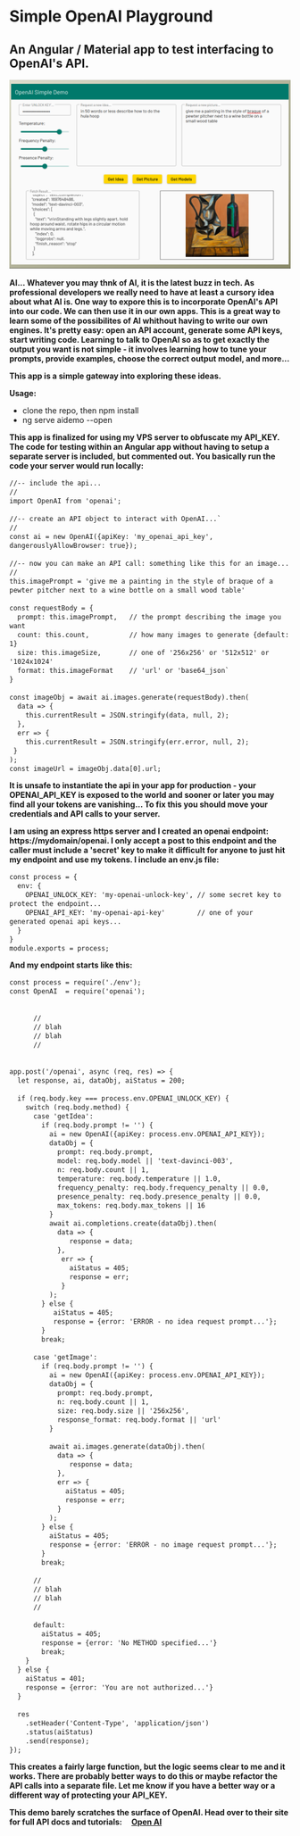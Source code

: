 # Simple OpenAI Playground

## An Angular / Material app to test interfacing to OpenAI's API.

![the app...](src/assets/aidemo.png)

**AI... Whatever you may thnk of AI, it is the latest buzz in tech. As professional developers we really need to have at least a cursory idea about what AI is. One way to expore this is to incorporate OpenAI's API into our code. We can then use it in our own apps. This is a great way to learn some of the possibilites of AI whithout having to write our own engines. It's pretty easy: open an API account, generate some API keys, start writing code. Learning to talk to OpenAI so as to get exactly the output you want is not simple - it involves learning how to tune your prompts, provide examples, choose the correct output model, and more...**

**This app is a simple gateway into exploring these ideas.**

**Usage:**

- clone the repo, then npm install
- ng serve aidemo --open

**This app is finalized for using my VPS server to obfuscate my API_KEY. The code for testing within an Angular app without having to setup a separate server is included, but commented out. You basically run the code your server would run locally:**

```
//-- include the api...
//
import OpenAI from 'openai';

//-- create an API object to interact with OpenAI...`
//
const ai = new OpenAI({apiKey: 'my_openai_api_key', dangerouslyAllowBrowser: true});

//-- now you can make an API call: something like this for an image...
//
this.imagePrompt = 'give me a painting in the style of braque of a pewter pitcher next to a wine bottle on a small wood table'

const requestBody = {
  prompt: this.imagePrompt,   // the prompt describing the image you want
  count: this.count,          // how many images to generate {default: 1}
  size: this.imageSize,       // one of '256x256' or '512x512' or '1024x1024'
  format: this.imageFormat    // 'url' or 'base64_json`
}

const imageObj = await ai.images.generate(requestBody).then(
  data => {
    this.currentResult = JSON.stringify(data, null, 2);
  },
  err => {
    this.currentResult = JSON.stringify(err.error, null, 2);
 }
);
const imageUrl = imageObj.data[0].url;
```

**It is unsafe to instantiate the api in your app for production - your OPENAI_API_KEY is exposed to the world and sooner or later you may find all your tokens are vanishing... To fix this you should move your credentials and API calls to your server.**

**I am using an express https server and I created an openai endpoint: https://mydomain/openai. I only accept a post to this endpoint and the caller must include a 'secret' key to make it difficult for anyone to just hit my endpoint and use my tokens. I include an env.js file:**

```
const process = {
  env: {
    OPENAI_UNLOCK_KEY: 'my-openai-unlock-key', // some secret key to protect the endpoint...
    OPENAI_API_KEY: 'my-openai-api-key'        // one of your generated openai api keys...
  }
}
module.exports = process;
```

**And my endpoint starts like this:**

```
const process = require('./env');
const OpenAI  = require('openai');


      //
      // blah
      // blah
      //


app.post('/openai', async (req, res) => {
  let response, ai, dataObj, aiStatus = 200;
  
  if (req.body.key === process.env.OPENAI_UNLOCK_KEY) {
    switch (req.body.method) {
      case 'getIdea':
        if (req.body.prompt != '') {
          ai = new OpenAI({apiKey: process.env.OPENAI_API_KEY});
          dataObj = {
            prompt: req.body.prompt,
            model: req.body.model || 'text-davinci-003',
            n: req.body.count || 1,
            temperature: req.body.temperature || 1.0,
            frequency_penalty: req.body.frequency_penalty || 0.0,
            presence_penalty: req.body.presence_penalty || 0.0,
            max_tokens: req.body.max_tokens || 16
          }
          await ai.completions.create(dataObj).then(
            data => {
               response = data;
            },
             err => {
               aiStatus = 405;
               response = err;
             }
          );
        } else {
           aiStatus = 405;
           response = {error: 'ERROR - no idea request prompt...'};
        }
        break;

      case 'getImage':
        if (req.body.prompt != '') {
          ai = new OpenAI({apiKey: process.env.OPENAI_API_KEY});
          dataObj = {
            prompt: req.body.prompt,
            n: req.body.count || 1,
            size: req.body.size || '256x256',
            response_format: req.body.format || 'url'
          }
                
          await ai.images.generate(dataObj).then(
            data => {
               response = data;
            },
            err => {
              aiStatus = 405;
              response = err;
            }
          );
        } else {
          aiStatus = 405;
          response = {error: 'ERROR - no image request prompt...'};
        }
        break;

      //
      // blah
      // blah
      //

      default:
        aiStatus = 405;
        response = {error: 'No METHOD specified...'}
        break;
    }
  } else {
    aiStatus = 401;
    response = {error: 'You are not authorized...'}
  }
      
  res
    .setHeader('Content-Type', 'application/json')
    .status(aiStatus)
    .send(response);
});
```
**This creates a fairly large function, but the logic seems clear to me and it works. There are probably better ways to do this or maybe refactor the API calls into a separate file. Let me know if you have a better way or a different way of protecting your API_KEY.**

**This demo barely scratches the surface of OpenAI. Head over to their site for full API docs and tutorials:&nbsp;&nbsp;&nbsp;&nbsp;&nbsp;[Open AI](https://openai.com)**
